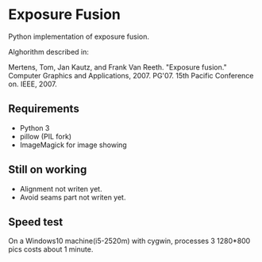 # Exposure Fusion

Python implementation of exposure fusion.

Alghorithm described in:

Mertens, Tom, Jan Kautz, and Frank Van Reeth. "Exposure fusion." Computer Graphics and Applications, 2007. PG'07. 15th Pacific Conference on. IEEE, 2007.

## Requirements

- Python 3
- pillow (PIL fork)
- ImageMagick for image showing 

## Still on working

- Alignment not writen yet.
- Avoid seams part not writen yet.

## Speed test

On a Windows10 machine(i5-2520m) with cygwin, processes 3 1280\*800 pics costs about 1 minute.
